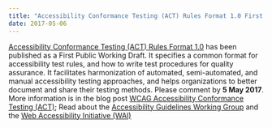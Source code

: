 ```yaml
---
title: "Accessibility Conformance Testing (ACT) Rules Format 1.0 First Public Working Draft"
date: 2017-05-06
---
```

<p><a href="https://www.w3.org/TR/act-rules-format/">Accessibility Conformance Testing (ACT) Rules Format 1.0</a> has been published as a First Public Working Draft. It specifies a common format for accessibility test rules, and how to write test procedures for quality assurance. It facilitates harmonization of automated, semi-automated, and manual accessibility testing approaches, and helps organizations to better document and share their testing methods. Please comment by <strong>5 May 2017</strong>. More information is in the blog post <a href="https://www.w3.org/blog/2017/04/wcag-accessibility-conformance-testing-act/">WCAG Accessibility Conformance Testing (ACT)</a>; Read about the <a href="https://www.w3.org/WAI/GL/">Accessibility Guidelines Working Group</a> and the <a href="http://www.w3.org/WAI/">Web Accessibility Initiative (WAI)</a></p>